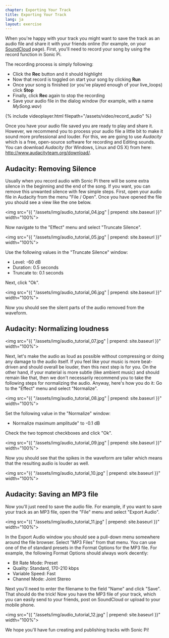 ```yaml
---
chapter: Exporting Your Track
title: Exporting Your Track
lang: ja
layout: exercise
---
```


When you're happy with your track you might want to save the track as an audio file and share it with your friends online (for example, on your <a href="http://www.soundcloud.com/mehackit">SoundCloud</a> page). First, you'll need to record your song by using the record function in Sonic Pi.

The recording process is simply following:

* Click the **Rec** button and it should highlight
* Now that record is toggled on start your song by clicking **Run**
* Once your song is finished (or you've played enough of your live_loops) click **Stop**
* Finally, click **Rec** again to stop the recording
* Save your audio file in the dialog window (for example, with a name *MySong.wav*)

{% include videoplayer.html filepath="/assets/video/record_audio" %}

Once you have your audio file saved you are ready to play and share it. However, we recommend you to process your audio file a little bit to make it sound more professional and louder. For this, we are going to use *Audacity* which is a free, open-source software for recording and Editing sounds. You can download *Audacity* (for Windows, Linux and OS X) from here: <a href="http://www.audacityteam.org/download/">http://www.audacityteam.org/download/</a>.

## Audacity: Removing Silence

Usually when you record audio with Sonic Pi there will be some extra silence in the beginning and the end of the song. If you want, you can remove this unwanted silence with few simple steps. First, open your audio file in Audacity from the menu "File / Open". Once you have opened the file you should see a view like the one below.

<img src="{{ "/assets/img/audio_tutorial_04.jpg" | prepend: site.baseurl }}" width="100%">

Now navigate to the "Effect" menu and select "Truncate Silence".

<img src="{{ "/assets/img/audio_tutorial_05.jpg" | prepend: site.baseurl }}" width="100%">

Use the following values in the "Truncate Silence" window:

* Level: -60 dB
* Duration: 0.5 seconds
* Truncate to: 0.1 seconds

Next, click "Ok".

<img src="{{ "/assets/img/audio_tutorial_06.jpg" | prepend: site.baseurl }}" width="100%">

Now you should see the silent parts of the audio removed from the waveform.

## Audacity: Normalizing loudness

<img src="{{ "/assets/img/audio_tutorial_07.jpg" | prepend: site.baseurl }}" width="100%">

Next, let's make the audio as loud as possible without compressing or doing any damage to the audio itself. If you feel like your music is more beat-driven and should overall be louder, then this next step is for you. On the other hand, if your material is more subtle (like ambient music) and should remain like that, then we don't necessarily recommend you to take the following steps for normalizing the audio. Anyway, here's how you do it: Go to the "Effect" menu and select "Normalize".

<img src="{{ "/assets/img/audio_tutorial_08.jpg" | prepend: site.baseurl }}" width="100%">

Set the following value in the "Normalize" window:  

* Normalize maximum amplitude" to -0.1 dB

Check the two topmost checkboxes and click "Ok".

<img src="{{ "/assets/img/audio_tutorial_09.jpg" | prepend: site.baseurl }}" width="100%">

Now you should see that the spikes in the waveform are taller which means that the resulting audio is louder as well.

<img src="{{ "/assets/img/audio_tutorial_10.jpg" | prepend: site.baseurl }}" width="100%">

## Audacity: Saving an MP3 file

Now you'll just need to save the audio file. For example, if you want to save your track as an MP3 file, open the "File" menu and select "Export Audio".

<img src="{{ "/assets/img/audio_tutorial_11.jpg" | prepend: site.baseurl }}" width="100%">

In the Export Audio window you should see a pull-down menu somewhere around the file browser. Select "MP3 Files" from that menu. You can use one of the of standard presets in the Format Options for the MP3 file. For example, the following Format Options should always work decently:

* Bit Rate Mode: Preset
* Quality: Standard, 170-210 kbps
* Variable Speed: Fast
* Channel Mode: Joint Stereo

Next you'll need to enter the filename to the field "Name" and click "Save". That should do the trick! Now you have the MP3 file of your track, which you can easily send to your friends, post on SoundCloud or upload to your mobile phone.

<img src="{{ "/assets/img/audio_tutorial_12.jpg" | prepend: site.baseurl }}" width="100%">

We hope you'll have fun creating and publishing tracks with Sonic Pi!

